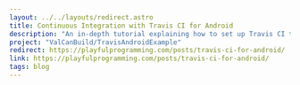 ```yaml
---
layout: ../../layouts/redirect.astro
title: Continuous Integration with Travis CI for Android
description: "An in-depth tutorial explaining how to set up Travis CI to deploy signed builds to Google Play. Among other things."
project: "ValCanBuild/TravisAndroidExample"
redirect: https://playfulprogramming.com/posts/travis-ci-for-android/
link: https://playfulprogramming.com/posts/travis-ci-for-android/
tags: blog
---
```

